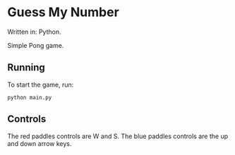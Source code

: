 # Guess My Number

Written in: Python.

Simple Pong game.

## Running

To start the game, run:

```
python main.py
```

## Controls

The red paddles controls are W and S. The blue paddles controls are the up and
down arrow keys.
